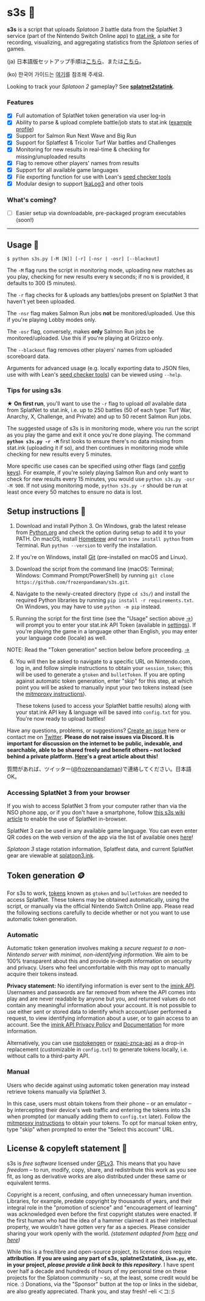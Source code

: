 s3s 🦑
=====

**s3s** is a script that uploads _Splatoon 3_ battle data from the SplatNet 3 service (part of the Nintendo Switch Online app) to [stat.ink](https://stat.ink/), a site for recording, visualizing, and aggregating statistics from the *Splatoon* series of games.

(ja) 日本語版セットアップ手順は[こちら](https://nerune-jp.com/splatoon3-statink/)、または[こちら](https://vanillasalt.net/2022/10/10/how-to-use-s3s/)。

(ko) 한국어 가이드는 [여기](https://github.com/cake-monotone/s3s)를 참조해 주세요.

Looking to track your _Splatoon 2_ gameplay? See **[splatnet2statink](https://github.com/frozenpandaman/splatnet2statink)**.

### Features
 - [x] Full automation of SplatNet token generation via user log-in
 - [x] Ability to parse & upload complete battle/job stats to stat.ink ([example profile](https://stat.ink/@frozenpandaman/spl3))
 - [x] Support for Salmon Run Next Wave and Big Run
 - [x] Support for Splatfest & Tricolor Turf War battles and Challenges
 - [x] Monitoring for new results in real-time & checking for missing/unuploaded results
 - [x] Flag to remove other players' names from results
 - [x] Support for all available game languages
 - [x] File exporting function for use with Lean's [seed checker tools](https://leanny.github.io/splat3seedchecker/)
 - [x] Modular design to support [IkaLog3](https://github.com/hasegaw/IkaLog3) and other tools

### What's coming?
 - [ ] Easier setup via downloadable, pre-packaged program executables (soon!)

---

## Usage 🐙
```
$ python s3s.py [-M [N]] [-r] [-nsr | -osr] [--blackout]
```

The `-M` flag runs the script in monitoring mode, uploading new matches as you play, checking for new results every `N` seconds; if no `N` is provided, it defaults to 300 (5 minutes).

The `-r` flag checks for & uploads any battles/jobs present on SplatNet 3 that haven't yet been uploaded.

The `-nsr` flag makes Salmon Run jobs **not** be monitored/uploaded. Use this if you're playing Lobby modes only.

The `-osr` flag, conversely, makes **only** Salmon Run jobs be monitored/uploaded. Use this if you're playing at Grizzco only.

The `--blackout` flag removes other players' names from uploaded scoreboard data.

Arguments for advanced usage (e.g. locally exporting data to JSON files, use with with Lean's [seed checker tools](https://leanny.github.io/splat3seedchecker/)) can be viewed using `--help`.

### Tips for using s3s

★ **On first run**, you'll want to use the `-r` flag to upload _all_ available data from SplatNet to stat.ink, i.e. up to 250 battles (50 of each type: Turf War, Anarchy, X, Challenge, and Private) and up to 50 recent Salmon Run jobs.

The suggested usage of s3s is in monitoring mode, where you run the script as you play the game and exit it once you're done playing. The command **`python s3s.py -r -M`** first looks to ensure there's no data missing from stat.ink (uploading it if so), and then continues in monitoring mode while checking for new results every 5 minutes.

More specific use cases can be specified using other flags (and [config keys](https://github.com/frozenpandaman/s3s/wiki/config-keys)). For example, if you're solely playing Salmon Run and only want to check for new results every 15 minutes, you would use `python s3s.py -osr -M 900`. If not using monitoring mode, `python s3s.py -r` should be run at least once every 50 matches to ensure no data is lost.

## Setup instructions 🔰

1. Download and install Python 3. On Windows, grab the latest release from [Python.org](https://www.python.org/downloads/windows/) and check the option during setup to add it to your PATH. On macOS, install [Homebrew](https://brew.sh/) and run `brew install python` from Terminal. Run `python --version` to verify the installation.

2. If you're on Windows, install [Git](https://git-scm.com/download/win) (pre-installed on macOS and Linux).

3. Download the script from the command line (macOS: Terminal; Windows: Command Prompt/PowerShell) by running `git clone https://github.com/frozenpandaman/s3s.git`.

4. Navigate to the newly-created directory (type `cd s3s/`) and install the required Python libraries by running `pip install -r requirements.txt`. On Windows, you may have to use `python -m pip` instead.

5. Running the script for the first time (see the "Usage" section above [→](#usage-)) will prompt you to enter your stat.ink API Token (available in [settings](https://stat.ink/profile)). If you're playing the game in a language other than English, you may enter your language code (locale) as well.

NOTE: Read the "Token generation" section below before proceeding. [→](#token-generation-)

6. You will then be asked to navigate to a specific URL on Nintendo.com, log in, and follow simple instructions to obtain your `session_token`; this will be used to generate a `gtoken` and `bulletToken`. If you are opting against automatic token generation, enter "skip" for this step, at which point you will be asked to manually input your two tokens instead (see the [mitmproxy instructions](https://github.com/frozenpandaman/s3s/wiki/mitmproxy-instructions)).

    These tokens (used to access your SplatNet battle results) along with your stat.ink API key & language will be saved into `config.txt` for you. You're now ready to upload battles!

Have any questions, problems, or suggestions? [Create an issue](https://github.com/frozenpandaman/s3s/issues) here or contact me on [Twitter](https://twitter.com/frozenpandaman). **Please do not raise issues via Discord. It is important for discussion on the internet to be public, indexable, and searchable, able to be shared freely and benefit others – not locked behind a private platform. [Here](https://v21.io/blog/how-to-find-things-online)'s a great article about this!**

質問があれば、ツイッター([@frozenpandaman](https://twitter.com/frozenpandaman))で連絡してください。日本語OK。

### Accessing SplatNet 3 from your browser

If you wish to access SplatNet 3 from your computer rather than via the NSO phone app, or if you don't have a smartphone, follow [this s3s wiki article](https://github.com/frozenpandaman/s3s/wiki/in%E2%80%90browser-splatnet-3) to enable the use of SplatNet in-browser.

SplatNet 3 can be used in any available game language. You can even enter QR codes on the web version of the app via the list of available ones [here](https://github.com/frozenpandaman/s3s/wiki/list-of-qr-codes)!

*Splatoon 3* stage rotation information, Splatfest data, and current SplatNet gear are viewable at [splatoon3.ink](https://splatoon3.ink/).

## Token generation 🪙

For s3s to work, [tokens](https://en.wikipedia.org/wiki/Access_token) known as `gtoken` and `bulletToken` are needed to access SplatNet. These tokens may be obtained automatically, using the script, or manually via the official Nintendo Switch Online app. Please read the following sections carefully to decide whether or not you want to use automatic token generation.

### Automatic

Automatic token generation involves making a *secure request to a non-Nintendo server with minimal, non-identifying information*. We aim to be 100% transparent about this and provide in-depth information on security and privacy. Users who feel uncomfortable with this may opt to manually acquire their tokens instead.

**Privacy statement:** No identifying information is ever sent to the [imink API](https://status.imink.app/). Usernames and passwords are far removed from where the API comes into play and are never readable by anyone but you, and returned values do not contain any meaningful information about your account. It is not possible to use either sent or stored data to identify which account/user performed a request, to view identifying information about a user, or to gain access to an account. See the [imink API Privacy Policy](https://github.com/JoneWang/imink/wiki/Privacy-Policy) and [Documentation](https://github.com/JoneWang/imink/wiki/imink-API-Documentation) for more information.

Alternatively, you can use [nsotokengen](https://github.com/clovervidia/nsotokengen) or [nxapi-znca-api](https://github.com/samuelthomas2774/nxapi-znca-api) as a drop-in replacement (customizable in `config.txt`) to generate tokens locally, i.e. without calls to a third-party API.

### Manual

Users who decide against using automatic token generation may instead retrieve tokens manually via SplatNet 3.

In this case, users must obtain tokens from their phone – or an emulator – by intercepting their device's web traffic and entering the tokens into s3s when prompted (or manually adding them to `config.txt` later). Follow the [mitmproxy instructions](https://github.com/frozenpandaman/s3s/wiki/mitmproxy-instructions) to obtain your tokens. To opt for manual token entry, type "skip" when prompted to enter the "Select this account" URL.

## License & copyleft statement 🏴

s3s is _free software_ licensed under [GPLv3](https://www.gnu.org/licenses/gpl-3.0.html). This means that you have _freedom_ – to run, modify, copy, share, and redistribute this work as you see fit, as long as derivative works are also distributed under these same or equivalent terms.

Copyright is a recent, confusing, and often unnecessary human invention. Libraries, for example, predate copyright by thousands of years, and their integral role in the "promotion of science" and "encouragement of learning" was acknowledged even before the first copyright statutes were enacted. If the first human who had the idea of a hammer claimed it as their intellectual property, we wouldn't have gotten very far as a species. Please consider sharing your work openly with the world. _(statement adapted from [here](https://tspace.library.utoronto.ca/bitstream/1807/89456/1/Katz%20Copyright%2C%20Exhaustion.pdf) and [here](https://rickey.info/about/))_

While this is a free/libre and open-source project, its license does require **attribution**. **If you are using any part of s3s, splatnet2statink, `iksm.py`, etc. in your project, _please provide a link back to this repository_**. I have spent over half a decade and hundreds of hours of my personal time on these projects for the Splatoon community – so, at the least, some credit would be nice. :) Donations, via the "Sponsor" button at the top or links in the sidebar, are also greatly appreciated. Thank you, and stay fresh! –eli ＜コ:彡